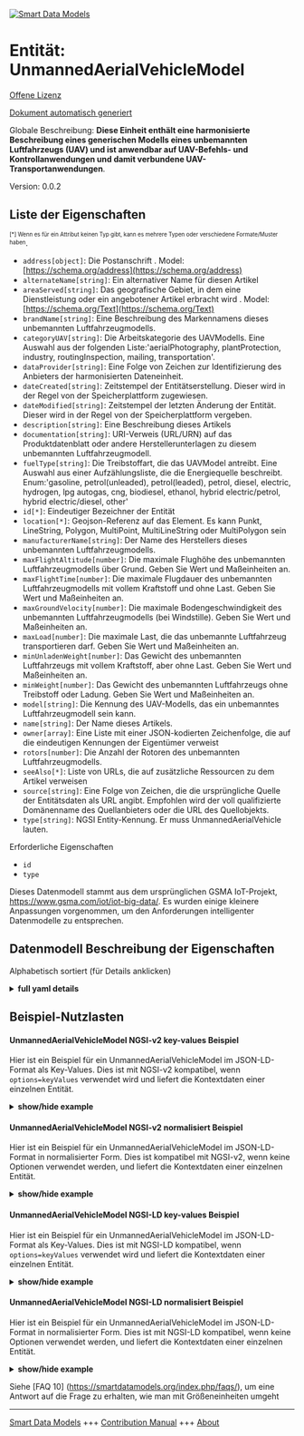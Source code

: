 <!-- 10-Header -->  
[![Smart Data Models](https://smartdatamodels.org/wp-content/uploads/2022/01/SmartDataModels_logo.png "Logo")](https://smartdatamodels.org)  
Entität: UnmannedAerialVehicleModel  
===================================<!-- /10-Header -->  
<!-- 15-License -->  
[Offene Lizenz](https://github.com/smart-data-models//dataModel.UnmannedAerialVehicle/blob/master/UnmannedAerialVehicleModel/LICENSE.md)  
[Dokument automatisch generiert](https://docs.google.com/presentation/d/e/2PACX-1vTs-Ng5dIAwkg91oTTUdt8ua7woBXhPnwavZ0FxgR8BsAI_Ek3C5q97Nd94HS8KhP-r_quD4H0fgyt3/pub?start=false&loop=false&delayms=3000#slide=id.gb715ace035_0_60)  
<!-- /15-License -->  
<!-- 20-Description -->  
Globale Beschreibung: **Diese Einheit enthält eine harmonisierte Beschreibung eines generischen Modells eines unbemannten Luftfahrzeugs (UAV) und ist anwendbar auf UAV-Befehls- und Kontrollanwendungen und damit verbundene UAV-Transportanwendungen**.  
Version: 0.0.2  
<!-- /20-Description -->  
<!-- 30-PropertiesList -->  

## Liste der Eigenschaften  

<sup><sub>[*] Wenn es für ein Attribut keinen Typ gibt, kann es mehrere Typen oder verschiedene Formate/Muster haben</sub></sup>.  
- `address[object]`: Die Postanschrift  . Model: [https://schema.org/address](https://schema.org/address)- `alternateName[string]`: Ein alternativer Name für diesen Artikel  - `areaServed[string]`: Das geografische Gebiet, in dem eine Dienstleistung oder ein angebotener Artikel erbracht wird  . Model: [https://schema.org/Text](https://schema.org/Text)- `brandName[string]`: Eine Beschreibung des Markennamens dieses unbemannten Luftfahrzeugmodells.  - `categoryUAV[string]`: Die Arbeitskategorie des UAVModells. Eine Auswahl aus der folgenden Liste:'aerialPhotography, plantProtection, industry, routingInspection, mailing, transportation'.  - `dataProvider[string]`: Eine Folge von Zeichen zur Identifizierung des Anbieters der harmonisierten Dateneinheit.  - `dateCreated[string]`: Zeitstempel der Entitätserstellung. Dieser wird in der Regel von der Speicherplattform zugewiesen.  - `dateModified[string]`: Zeitstempel der letzten Änderung der Entität. Dieser wird in der Regel von der Speicherplattform vergeben.  - `description[string]`: Eine Beschreibung dieses Artikels  - `documentation[string]`: URI-Verweis (URL/URN) auf das Produktdatenblatt oder andere Herstellerunterlagen zu diesem unbemannten Luftfahrzeugmodell.  - `fuelType[string]`: Die Treibstoffart, die das UAVModel antreibt. Eine Auswahl aus einer Aufzählungsliste, die die Energiequelle beschreibt. Enum:'gasoline, petrol(unleaded), petrol(leaded), petrol, diesel, electric, hydrogen, lpg autogas, cng, biodiesel, ethanol, hybrid electric/petrol, hybrid electric/diesel, other'  - `id[*]`: Eindeutiger Bezeichner der Entität  - `location[*]`: Geojson-Referenz auf das Element. Es kann Punkt, LineString, Polygon, MultiPoint, MultiLineString oder MultiPolygon sein  - `manufacturerName[string]`: Der Name des Herstellers dieses unbemannten Luftfahrzeugmodells.  - `maxFlightAltitude[number]`: Die maximale Flughöhe des unbemannten Luftfahrzeugmodells über Grund. Geben Sie Wert und Maßeinheiten an.  - `maxFlightTime[number]`: Die maximale Flugdauer des unbemannten Luftfahrzeugmodells mit vollem Kraftstoff und ohne Last. Geben Sie Wert und Maßeinheiten an.  - `maxGroundVelocity[number]`: Die maximale Bodengeschwindigkeit des unbemannten Luftfahrzeugmodells (bei Windstille). Geben Sie Wert und Maßeinheiten an.  - `maxLoad[number]`: Die maximale Last, die das unbemannte Luftfahrzeug transportieren darf. Geben Sie Wert und Maßeinheiten an.  - `minUnladenWeight[number]`: Das Gewicht des unbemannten Luftfahrzeugs mit vollem Kraftstoff, aber ohne Last. Geben Sie Wert und Maßeinheiten an.  - `minWeight[number]`: Das Gewicht des unbemannten Luftfahrzeugs ohne Treibstoff oder Ladung. Geben Sie Wert und Maßeinheiten an.  - `model[string]`: Die Kennung des UAV-Modells, das ein unbemanntes Luftfahrzeugmodell sein kann.  - `name[string]`: Der Name dieses Artikels.  - `owner[array]`: Eine Liste mit einer JSON-kodierten Zeichenfolge, die auf die eindeutigen Kennungen der Eigentümer verweist  - `rotors[number]`: Die Anzahl der Rotoren des unbemannten Luftfahrzeugmodells.  - `seeAlso[*]`: Liste von URLs, die auf zusätzliche Ressourcen zu dem Artikel verweisen  - `source[string]`: Eine Folge von Zeichen, die die ursprüngliche Quelle der Entitätsdaten als URL angibt. Empfohlen wird der voll qualifizierte Domänenname des Quellanbieters oder die URL des Quellobjekts.  - `type[string]`: NGSI Entity-Kennung. Er muss UnmannedAerialVehicle lauten.  <!-- /30-PropertiesList -->  
<!-- 35-RequiredProperties -->  
Erforderliche Eigenschaften  
- `id`  - `type`  <!-- /35-RequiredProperties -->  
<!-- 40-RequiredProperties -->  
Dieses Datenmodell stammt aus dem ursprünglichen GSMA IoT-Projekt, https://www.gsma.com/iot/iot-big-data/. Es wurden einige kleinere Anpassungen vorgenommen, um den Anforderungen intelligenter Datenmodelle zu entsprechen.  
<!-- /40-RequiredProperties -->  
<!-- 50-DataModelHeader -->  
## Datenmodell Beschreibung der Eigenschaften  
Alphabetisch sortiert (für Details anklicken)  
<!-- /50-DataModelHeader -->  
<!-- 60-ModelYaml -->  
<details><summary><strong>full yaml details</strong></summary>    
```yaml  
UnmannedAerialVehicleModel:    
  description: 'This entity contains a harmonised description of a generic Unmanned Ariel Vehicle (UAV) model and is applicable to UAV command and control and related UAV transport applications.'    
  properties:    
    address:    
      description: 'The mailing address'    
      properties:    
        addressCountry:    
          description: 'Property. The country. For example, Spain. Model:''https://schema.org/addressCountry'''    
          type: string    
        addressLocality:    
          description: 'Property. The locality in which the street address is, and which is in the region. Model:''https://schema.org/addressLocality'''    
          type: string    
        addressRegion:    
          description: 'Property. The region in which the locality is, and which is in the country. Model:''https://schema.org/addressRegion'''    
          type: string    
        postOfficeBoxNumber:    
          description: 'Property. The post office box number for PO box addresses. For example, 03578. Model:''https://schema.org/postOfficeBoxNumber'''    
          type: string    
        postalCode:    
          description: 'Property. The postal code. For example, 24004. Model:''https://schema.org/https://schema.org/postalCode'''    
          type: string    
        streetAddress:    
          description: 'Property. The street address. Model:''https://schema.org/streetAddress'''    
          type: string    
      type: object    
      x-ngsi:    
        model: https://schema.org/address    
        type: Property    
    alternateName:    
      description: 'An alternative name for this item'    
      type: string    
      x-ngsi:    
        type: Property    
    areaServed:    
      description: 'The geographic area where a service or offered item is provided'    
      type: string    
      x-ngsi:    
        model: https://schema.org/Text    
        type: Property    
    brandName:    
      description: 'A description of the brand name of this Unmanned Aerial Vehicle Model.'    
      type: string    
      x-ngsi:    
        type: Property    
    categoryUAV:    
      description: 'The work category of the UAVModel. A choice from the following listnum:''aerialPhotography, plantProtection, industry, routingInspection, mailing, transportation'''    
      enum:    
        - aerialPhotography    
        - industry    
        - mailing    
        - plantProtection    
        - routingInspection    
        - transportation    
      type: string    
      x-ngsi:    
        type: Property    
    dataProvider:    
      description: 'A sequence of characters identifying the provider of the harmonised data entity.'    
      type: string    
      x-ngsi:    
        type: Property    
    dateCreated:    
      description: 'Entity creation timestamp. This will usually be allocated by the storage platform.'    
      format: date-time    
      type: string    
      x-ngsi:    
        type: Property    
    dateModified:    
      description: 'Timestamp of the last modification of the entity. This will usually be allocated by the storage platform.'    
      format: date-time    
      type: string    
      x-ngsi:    
        type: Property    
    description:    
      description: 'A description of this item'    
      type: string    
      x-ngsi:    
        type: Property    
    documentation:    
      description: 'URI reference (URL/URN) to Product Data Sheet or other manufacturers documentation about this Unmanned Aerial Vehicle Model.'    
      type: string    
      x-ngsi:    
        type: Property    
    fuelType:    
      description: 'The fuel type powering the UAVModel. A choice from an enumerated list describing the power source. Enum:''gasoline, petrol(unleaded), petrol(leaded), petrol, diesel, electric, hydrogen, lpg autogas, cng, biodiesel, ethanol, hybrid electric/petrol, hybrid electric/diesel, other'''    
      enum:    
        - biodiesel    
        - cng    
        - diesel    
        - electric    
        - ethanol    
        - gasoline    
        - 'hybrid electric/petrol'    
        - 'hybrid electric/diesel'    
        - hydrogen    
        - lpgAutogas    
        - other    
        - petrol    
        - petrol(unleaded)    
        - petrol(leaded)    
      type: string    
      x-ngsi:    
        type: Property    
    id:    
      anyOf: &unmannedaerialvehiclemodel_-_properties_-_owner_-_items_-_anyof    
        - description: 'Property. Identifier format of any NGSI entity'    
          maxLength: 256    
          minLength: 1    
          pattern: ^[\w\-\.\{\}\$\+\*\[\]`|~^@!,:\\]+$    
          type: string    
        - description: 'Property. Identifier format of any NGSI entity'    
          format: uri    
          type: string    
      description: 'Unique identifier of the entity'    
      x-ngsi:    
        type: Property    
    location:    
      description: 'Geojson reference to the item. It can be Point, LineString, Polygon, MultiPoint, MultiLineString or MultiPolygon'    
      oneOf:    
        - description: 'Geoproperty. Geojson reference to the item. Point'    
          properties:    
            bbox:    
              items:    
                type: number    
              minItems: 4    
              type: array    
            coordinates:    
              items:    
                type: number    
              minItems: 2    
              type: array    
            type:    
              enum:    
                - Point    
              type: string    
          required:    
            - type    
            - coordinates    
          title: 'GeoJSON Point'    
          type: object    
        - description: 'Geoproperty. Geojson reference to the item. LineString'    
          properties:    
            bbox:    
              items:    
                type: number    
              minItems: 4    
              type: array    
            coordinates:    
              items:    
                items:    
                  type: number    
                minItems: 2    
                type: array    
              minItems: 2    
              type: array    
            type:    
              enum:    
                - LineString    
              type: string    
          required:    
            - type    
            - coordinates    
          title: 'GeoJSON LineString'    
          type: object    
        - description: 'Geoproperty. Geojson reference to the item. Polygon'    
          properties:    
            bbox:    
              items:    
                type: number    
              minItems: 4    
              type: array    
            coordinates:    
              items:    
                items:    
                  items:    
                    type: number    
                  minItems: 2    
                  type: array    
                minItems: 4    
                type: array    
              type: array    
            type:    
              enum:    
                - Polygon    
              type: string    
          required:    
            - type    
            - coordinates    
          title: 'GeoJSON Polygon'    
          type: object    
        - description: 'Geoproperty. Geojson reference to the item. MultiPoint'    
          properties:    
            bbox:    
              items:    
                type: number    
              minItems: 4    
              type: array    
            coordinates:    
              items:    
                items:    
                  type: number    
                minItems: 2    
                type: array    
              type: array    
            type:    
              enum:    
                - MultiPoint    
              type: string    
          required:    
            - type    
            - coordinates    
          title: 'GeoJSON MultiPoint'    
          type: object    
        - description: 'Geoproperty. Geojson reference to the item. MultiLineString'    
          properties:    
            bbox:    
              items:    
                type: number    
              minItems: 4    
              type: array    
            coordinates:    
              items:    
                items:    
                  items:    
                    type: number    
                  minItems: 2    
                  type: array    
                minItems: 2    
                type: array    
              type: array    
            type:    
              enum:    
                - MultiLineString    
              type: string    
          required:    
            - type    
            - coordinates    
          title: 'GeoJSON MultiLineString'    
          type: object    
        - description: 'Geoproperty. Geojson reference to the item. MultiLineString'    
          properties:    
            bbox:    
              items:    
                type: number    
              minItems: 4    
              type: array    
            coordinates:    
              items:    
                items:    
                  items:    
                    items:    
                      type: number    
                    minItems: 2    
                    type: array    
                  minItems: 4    
                  type: array    
                type: array    
              type: array    
            type:    
              enum:    
                - MultiPolygon    
              type: string    
          required:    
            - type    
            - coordinates    
          title: 'GeoJSON MultiPolygon'    
          type: object    
      x-ngsi:    
        type: Geoproperty    
    manufacturerName:    
      description: 'The name of the manufacturer of this Unmanned Aerial Vehicle Model.'    
      type: string    
      x-ngsi:    
        type: Property    
    maxFlightAltitude:    
      description: 'The maximum flight altitude of the Unmanned Aerial Vehicle Model above ground. Specify value and units of measure.'    
      type: number    
      x-ngsi:    
        type: Property    
    maxFlightTime:    
      description: 'The maximum duration of flight of the Unmanned Aerial Vehicle Model with full fuel and no load. Specify value and units of measure.'    
      type: number    
      x-ngsi:    
        type: Property    
    maxGroundVelocity:    
      description: 'The maximum ground velocity of the Unmanned Aerial Vehicle Model (under still wind conditions). Specify value and units of measure.'    
      type: number    
      x-ngsi:    
        type: Property    
    maxLoad:    
      description: 'The maximum load that the Unmanned Aerial Vehicle is permitted to transport. Specify value and units of measure.'    
      type: number    
      x-ngsi:    
        type: Property    
    minUnladenWeight:    
      description: 'The weight of the Unmanned Aerial Vehicle with full fuel but no load. Specify value and units of measure.'    
      type: number    
      x-ngsi:    
        type: Property    
    minWeight:    
      description: 'The weight of the Unmanned Aerial Vehicle without fuel or load. Specify value and units of measure.'    
      type: number    
      x-ngsi:    
        type: Property    
    model:    
      description: 'The UAV models identifier, which may be a Unmanned Aerial Vehicle Model.'    
      type: string    
      x-ngsi:    
        type: Property    
    name:    
      description: 'The name of this item.'    
      type: string    
      x-ngsi:    
        type: Property    
    owner:    
      description: 'A List containing a JSON encoded sequence of characters referencing the unique Ids of the owner(s)'    
      items:    
        anyOf: *unmannedaerialvehiclemodel_-_properties_-_owner_-_items_-_anyof    
        description: 'Property. Unique identifier of the entity'    
      type: array    
      x-ngsi:    
        type: Property    
    rotors:    
      description: 'The number of the rotors of the Unmanned Aerial Vehicle Model.'    
      type: number    
      x-ngsi:    
        type: Property    
    seeAlso:    
      description: 'list of uri pointing to additional resources about the item'    
      oneOf:    
        - items:    
            format: uri    
            type: string    
          minItems: 1    
          type: array    
        - format: uri    
          type: string    
      x-ngsi:    
        type: Property    
    source:    
      description: 'A sequence of characters giving the original source of the entity data as a URL. Recommended to be the fully qualified domain name of the source provider, or the URL to the source object.'    
      type: string    
      x-ngsi:    
        type: Property    
    type:    
      description: 'NGSI Entity identifier. It has to be UnmannedAerialVehicle'    
      enum:    
        - UnmannedAerialVehicleModel    
      type: string    
      x-ngsi:    
        type: Property    
  required:    
    - id    
    - type    
  type: object    
  x-derived-from: ""    
  x-disclaimer: 'Redistribution and use in source and binary forms, with or without modification, are permitted  provided that the license conditions are met. Copyleft (c) 2021 Contributors to Smart Data Models Program'    
  x-license-url: https://github.com/smart-data-models/dataModel.UnmannedAerialVehicle/blob/master/UnmannedAerialVehicleModel/LICENSE.md    
  x-model-schema: https://smart-data-models.github.io/dataModel.UnmannedAerialVehicleModel/UnmannedAerialVehicleModel/schema.json    
  x-model-tags: GSMA    
  x-version: 0.0.2    
```  
</details>    
<!-- /60-ModelYaml -->  
<!-- 70-MiddleNotes -->  
<!-- /70-MiddleNotes -->  
<!-- 80-Examples -->  
## Beispiel-Nutzlasten  
#### UnmannedAerialVehicleModel NGSI-v2 key-values Beispiel  
Hier ist ein Beispiel für ein UnmannedAerialVehicleModel im JSON-LD-Format als Key-Values. Dies ist mit NGSI-v2 kompatibel, wenn `options=keyValues` verwendet wird und liefert die Kontextdaten einer einzelnen Entität.  
<details><summary><strong>show/hide example</strong></summary>    
```json  
{  
  "id": "urn:ngsi-ld:UAVModel:6f4439d2-5925-11e8-a0ef-53719253dbbd",  
  "type": "UnmannedAerialVehicleModel",  
  "source": "https://source.example.com",  
  "dataProvider": "https://provider.example.com",  
  "model": "ACME Recon",  
  "documentation": "http://example.com/products-services/aircraft/the-recon.html",  
  "description": "The Recon was constructed and designed to offer a clear payload view, with the motor and propeller system aft of the payload. It is smaller and more versatile than many drones, yet robust enough for harsh environment operations. The wingspan is 2.3 meters. An affordable, versatile, and flexible drone for a multitude of uses.",  
  "manufacturerName": "ACME UAVs",  
  "brandName": "Airv",  
  "categoryUAV": "aerialPhotography",  
  "rotors": 4,  
  "fuelType": "gasoline",  
  "maxFlightTime": 100,  
  "maxFlightAltitude": 1000,  
  "maxGroundVelocity": 100,  
  "minWeight": 1,  
  "minUnladenWeight": 1.5,  
  "maxLoad": 0.8  
}  
```  
</details>  
#### UnmannedAerialVehicleModel NGSI-v2 normalisiert Beispiel  
Hier ist ein Beispiel für ein UnmannedAerialVehicleModel im JSON-LD-Format in normalisierter Form. Dies ist kompatibel mit NGSI-v2, wenn keine Optionen verwendet werden, und liefert die Kontextdaten einer einzelnen Entität.  
<details><summary><strong>show/hide example</strong></summary>    
```json  
{  
  "id": "urn:ngsi-ld:UAVModel:6f4439d2-5925-11e8-a0ef-53719253dbbd",  
  "type": "UnmannedAerialVehicleModel",  
  "source": {  
    "type": "URL",  
    "value": "https://source.example.com"  
  },  
  "dataProvider": {  
    "type": "URL",  
    "value": "https://provider.example.com"  
  },  
  "model": {  
    "type": "Text",  
    "value": "ACME Recon"  
  },  
  "documentation": {  
    "type": "URL",  
    "value": "http://example.com/products-services/aircraft/the-recon.html"  
  },  
  "description": {  
    "type": "Text",  
    "value": "The Recon was constructed and designed to offer a clear payload view, with the motor and propeller system aft of the payload. It is smaller and more versatile than many drones, yet robust enough for harsh environment operations. The wingspan is 2.3 meters. An affordable, versatile, and flexible drone for a multitude of uses."  
  },  
  "manufacturerName": {  
    "type": "Text",  
    "value": "ACME UAVs"  
  },  
  "brandName": {  
    "type": "Text",  
    "value": "Airv"  
  },  
  "categoryUAV": {  
    "type": "Text",  
    "value": "aerialPhotography"  
  },  
  "rotors": {  
    "type": "Number",  
    "value": 4  
  },  
  "fuelType": {  
    "type": "Number",  
    "value": "gasoline"  
  },  
  "maxFlightTime": {  
    "type": "Number"  
  },  
  "maxFlightAltitude": {  
    "type": "Number",  
    "value": 1000  
  },  
  "maxGroundVelocity": {  
    "type": "Number",  
    "value": 100  
  },  
  "minWeight": {  
    "type": "Number",  
    "value": 1  
  },  
  "minUnladenWeight": {  
    "type": "Number",  
    "value": 1.5  
  },  
  "maxLoad": {  
    "type": "Property",  
    "value": 0.8  
  }  
}  
```  
</details>  
#### UnmannedAerialVehicleModel NGSI-LD key-values Beispiel  
Hier ist ein Beispiel für ein UnmannedAerialVehicleModel im JSON-LD-Format als Key-Values. Dies ist mit NGSI-LD kompatibel, wenn `options=keyValues` verwendet wird und liefert die Kontextdaten einer einzelnen Entität.  
<details><summary><strong>show/hide example</strong></summary>    
```json  
{  
    "@context": [  
        "https://smart-data-models.github.io/dataModel.UnmannedAerialVehicleModel/UnmannedAerialVehicleModel/context.jsonld",  
        "https://raw.githubusercontent.com/smart-data-models/dataModel.UnmannedAerialVehicle/master/context.jsonld"  
    ],  
    "id": "urn:ngsi-ld:UAVModel:6f4439d2-5925-11e8-a0ef-53719253dbbd",  
    "type": "UnmannedAerialVehicleModel",  
    "source": "https://source.example.com",  
    "dataProvider": "https://provider.example.com",  
    "model": "ACME Recon",  
    "documentation": "http://example.com/products-services/aircraft/the-recon.html",  
    "description": "The Recon was constructed and designed to offer a clear payload view, with the motor and propeller system aft of the payload. It is smaller and more versatile than many drones, yet robust enough for harsh environment operations. The wingspan is 2.3 meters. An affordable, versatile, and flexible drone for a multitude of uses.",  
    "manufacturerName": "ACME UAVs",  
    "brandName": "Airv",  
    "categoryUAV": "aerialPhotography",  
    "rotors": 4,  
    "fuelType": "gasoline",  
    "maxFlightTime": 100,  
    "maxFlightAltitude": 1000,  
    "maxGroundVelocity": 100,  
    "minWeight": 1,  
    "minUnladenWeight": 1.5,  
    "maxLoad": 0.8  
}  
```  
</details>  
#### UnmannedAerialVehicleModel NGSI-LD normalisiert Beispiel  
Hier ist ein Beispiel für ein UnmannedAerialVehicleModel im JSON-LD-Format in normalisierter Form. Dies ist mit NGSI-LD kompatibel, wenn keine Optionen verwendet werden, und liefert die Kontextdaten einer einzelnen Entität.  
<details><summary><strong>show/hide example</strong></summary>    
```json  
{  
    "@context": [  
        "https://smart-data-models.github.io/dataModel.UnmannedAerialVehicleModel/UnmannedAerialVehicleModel/context.jsonld",  
        "https://raw.githubusercontent.com/smart-data-models/dataModel.UnmannedAerialVehicle/master/context.jsonld"  
    ],  
    "id": "urn:ngsi-ld:UAVModel:6f4439d2-5925-11e8-a0ef-53719253dbbd",  
    "type": "UnmannedAerialVehicleModel",  
    "source": {  
        "type": "Property",  
        "value": "https://source.example.com"  
    },  
    "dataProvider": {  
        "type": "Property",  
        "value": "https://provider.example.com"  
    },  
    "model": {  
        "type": "Property",  
        "value": "ACME Recon"  
    },  
    "documentation": {  
        "type": "Property",  
        "value": {  
            "@value": "http://example.com/products-services/aircraft/the-recon.html",  
            "@type": "https://schema.org/url"  
        }  
    },  
    "description": {  
        "type": "Property",  
        "value": "The Recon was constructed and designed to offer a clear payload view, with the motor and propeller system aft of the payload. It is smaller and more versatile than many drones, yet robust enough for harsh environment operations. The wingspan is 2.3 meters. An affordable, versatile, and flexible drone for a multitude of uses."  
    },  
    "manufacturerName": {  
        "type": "Property",  
        "value": "ACME UAVs"  
    },  
    "brandName": {  
        "type": "Property",  
        "value": "Airv"  
    },  
    "categoryUAV": {  
        "type": "Property",  
        "value": "aerialPhotography"  
    },  
    "rotors": {  
        "type": "Property",  
        "value": 4  
    },  
    "fuelType": {  
        "type": "Property",  
        "value": "gasoline"  
    },  
    "maxFlightTime": {  
        "type": "Property",  
        "value": 100,  
        "unitCode": "HUR"  
    },  
    "maxFlightAltitude": {  
        "type": "Property",  
        "value": 1000,  
        "unitCode": "MTR"  
    },  
    "maxGroundVelocity": {  
        "type": "Property",  
        "value": 100,  
        "unitCode": "MTS"  
    },  
    "minWeight": {  
        "type": "Property",  
        "value": 1,  
        "unitCode": "KGM"  
    },  
    "minUnladenWeight": {  
        "type": "Property",  
        "value": 1.5,  
        "unitCode": "KGM"  
    },  
    "maxLoad": {  
        "type": "Property",  
        "value": 0.8,  
        "unitCode": "KGM"  
    }  
}  
```  
</details><!-- /80-Examples -->  
<!-- 90-FooterNotes -->  
<!-- /90-FooterNotes -->  
<!-- 95-Units -->  
Siehe [FAQ 10] (https://smartdatamodels.org/index.php/faqs/), um eine Antwort auf die Frage zu erhalten, wie man mit Größeneinheiten umgeht  
<!-- /95-Units -->  
<!-- 97-LastFooter -->  
---  
[Smart Data Models](https://smartdatamodels.org) +++ [Contribution Manual](https://bit.ly/contribution_manual) +++ [About](https://bit.ly/Introduction_SDM)<!-- /97-LastFooter -->  
